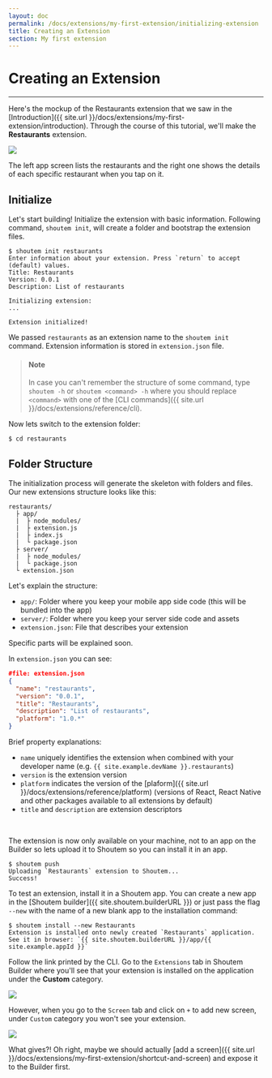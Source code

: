 ```yaml
---
layout: doc
permalink: /docs/extensions/my-first-extension/initializing-extension
title: Creating an Extension
section: My first extension
---
```


# Creating an Extension
<hr />

Here's the mockup of the Restaurants extension that we saw in the [Introduction]({{ site.url }}/docs/extensions/my-first-extension/introduction). Through the course of this tutorial, we'll make the **Restaurants** extension.


<p class="image">
<img src='{{ site.url }}/img/my-first-extension/extension-preview.jpg'/>
</p>

The left app screen lists the restaurants and the right one shows the details of each specific restaurant when you tap on it.

## Initialize

Let's start building! Initialize the extension with basic information. Following command, `shoutem init`, will create a folder and bootstrap the extension files.

```ShellSession
$ shoutem init restaurants
Enter information about your extension. Press `return` to accept (default) values.
Title: Restaurants
Version: 0.0.1
Description: List of restaurants

Initializing extension:
...

Extension initialized!
```

We passed `restaurants` as an extension name to the `shoutem init` command. Extension information is stored in `extension.json` file.

> #### Note
> In case you can't remember the structure of some command, type `shoutem -h` or `shoutem <command> -h` where you should replace `<command>` with one of the [CLI commands]({{ site.url }}/docs/extensions/reference/cli).

Now lets switch to the extension folder:

```ShellSession
$ cd restaurants
```

## Folder Structure
The initialization process will generate the skeleton with folders and files. Our new extensions structure looks like this:

```
restaurants/
  ├ app/
  |  ├ node_modules/
  |  ├ extension.js
  |  ├ index.js
  |  └ package.json
  ├ server/
  |  ├ node_modules/
  |  └ package.json
  └ extension.json
```

Let's explain the structure:

- `app/`: Folder where you keep your mobile app side code (this will be bundled into the app)
- `server/`: Folder where you keep your server side code and assets
- `extension.json`: File that describes your extension

Specific parts will be explained soon.

In `extension.json` you can see:

```JSON
#file: extension.json
{
  "name": "restaurants",
  "version": "0.0.1",
  "title": "Restaurants",
  "description": "List of restaurants",
  "platform": "1.0.*"
}
```

Brief property explanations:

- `name` uniquely identifies the extension when combined with your developer name (e.g. `{{ site.example.devName }}.restaurants`)
- `version` is the extension version
- `platform` indicates the version of the [plaform]({{ site.url }}/docs/extensions/reference/platform) (versions of React, React Native and other packages available to all extensions by default)
- `title` and `description` are extension descriptors

<br />

The extension is now only available on your machine, not to an app on the Builder so lets upload it to Shoutem so you can install it in an app.

```ShellSession
$ shoutem push
Uploading `Restaurants` extension to Shoutem...
Success!
```

To test an extension, install it in a Shoutem app. You can create a new app in the [Shoutem builder]({{ site.shoutem.builderURL }}) or just pass the flag `--new`  with the name of a new blank app to the installation command:

```ShellSession
$ shoutem install --new Restaurants
Extension is installed onto newly created `Restaurants` application.
See it in browser: `{{ site.shoutem.builderURL }}/app/{{ site.example.appId }}`
```

Follow the link printed by the CLI. Go to the `Extensions` tab in Shoutem Builder where you'll see that your extension is installed on the application under the **Custom** category.

<p class="image">
<img src='{{ site.url }}/img/my-first-extension/extension-tab-extension.png'/>
</p>

However, when you go to the `Screen` tab and click on `+` to add new screen, under `Custom` category you won't see your extension.

<p class="image">
<img src='{{ site.url }}/img/my-first-extension/add-content-no-extension.png'/>
</p>

What gives?! Oh right, maybe we should actually [add a screen]({{ site.url }}/docs/extensions/my-first-extension/shortcut-and-screen) and expose it to the Builder first.
